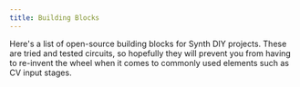 ```yaml
---
title: Building Blocks
---
```


Here's a list of open-source building blocks for Synth DIY projects.
These are tried and tested circuits, so hopefully they will prevent you from having to re-invent the wheel when it comes to commonly used elements such as CV input stages.


